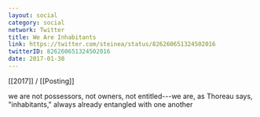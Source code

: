 ```yaml
---
layout: social
category: social
network: Twitter
title: We Are Inhabitants
link: https://twitter.com/steinea/status/826260651324502016
twitterID: 826260651324502016
date: 2017-01-30
---
```


[[2017]] / [[Posting]]

we are not possessors, not owners,  not entitled---we are, as Thoreau says, "inhabitants," always already entangled with one another
